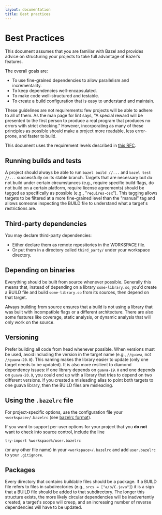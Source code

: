 ```yaml
---
layout: documentation
title: Best practices
---
```


# Best Practices

This document assumes that you are familiar with Bazel and provides advice on structuring your
projects to take full advantage of Bazel's features.

The overall goals are:

- To use fine-grained dependencies to allow parallelism and incrementality.
- To keep dependencies well-encapsulated.
- To make code well-structured and testable.
- To create a build configuration that is easy to understand and maintain.

These guidelines are not requirements: few projects will be able to adhere to all of them.  As the
man page for lint says, "A special reward will be presented to the first person to produce a real
program that produces no errors with strict checking." However, incorporating as many of these
principles as possible should make a project more readable, less error-prone, and faster to build.

This document uses the requirement levels described in
[this RFC](https://www.ietf.org/rfc/rfc2119.txt).

## Running builds and tests

A project should always be able to run `bazel build //...` and `bazel test //...` successfully on
its stable branch. Targets that are necessary but do not build under certain circumstances (e.g.,
require specific build flags, do not build on a certain platform, require license agreements)
should be tagged as specifically as possible (e.g., "`requires-osx`"). This tagging allows
targets to be filtered at a more fine-grained level than the "manual" tag and allows someone
inspecting the BUILD file to understand what a target's restrictions are.

## Third-party dependencies

You may declare third-party dependencies:

*   Either declare them as remote repositories in the WORKSPACE file.
*   Or put them in a directory called `third_party/` under your workspace directory.

## Depending on binaries

Everything should be built from source whenever possible. Generally this means that, instead of
depending on a library `some-library.so`, you'd create a BUILD file and build `some-library.so`
from its sources, then depend on that target.

Always building from source ensures that a build is not using a library that was built with
incompatible flags or a different architecture. There are also some features like coverage,
static analysis, or dynamic analysis that will only work on the source.

## Versioning

Prefer building all code from head whenever possible.  When versions must be used, avoid including
the version in the target name (e.g., `//guava`, not `//guava-20.0`). This naming makes the library
easier to update (only one target needs to be updated).  It is also more resilient to diamond
dependency issues: if one library depends on `guava-19.0` and one depends on `guava-20.0`, you
could end up with a library that tries to depend on two different versions. If you created a
misleading alias to point both targets to one guava library, then the BUILD files are misleading.

## Using the `.bazelrc` file

For project-specific options, use the configuration file your
`<workspace>/.bazelrc` (see [bazelrc format](guide.html#bazelrc)).

If you want to support per-user options for your project that you **do not** want to check
into source control, include the line
```
try-import %workspace%/user.bazelrc
```
(or any other file name) in your `<workspace>/.bazelrc` and
add `user.bazelrc` to your `.gitignore`.

## Packages

Every directory that contains buildable files should be a package. If a BUILD file refers to files
in subdirectories (e.g., `srcs = ["a/b/C.java"]`) it is a sign that a BUILD file should be added to
that subdirectory.  The longer this structure exists, the more likely circular dependencies will be
inadvertently created, a target's scope will creep, and an increasing number of reverse
dependencies will have to be updated.
